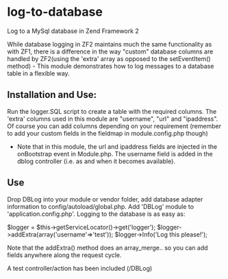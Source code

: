 log-to-database
===============

Log to a MySql database in Zend Framework 2

While database logging in ZF2 maintains much the same functionality as with ZF1, 
there is a difference in the way "custom" database columns are handled by ZF2(using the 'extra' array as 
opposed to the setEventItem() method) - This module demonstrates how to log messages to a database table in a flexible way.

Installation and Use:
---------------------
Run the logger.SQL script to create a table with the required columns. The 'extra' columns used in this module are "username", "url" and "ipaddress".
Of course you can add columns depending on your requirement (remember to add your custom fields in the fieldmap in module.config.php though)
 - Note that in this module, the url and ipaddress fields are injected in the onBootstrap event in Module.php. The username
field is added in the dblog controller (i.e. as and when it becomes available).

Use
------
Drop DBLog into your module or vendor folder, add database adapter information to config/autoload/global.php. 
Add 'DBLog' module to 'application.config.php'. Logging to the database is as easy as:

$logger = $this->getServiceLocator()->get('logger');
$logger->addExtra(array('username'=>'test'));
$logger->Info('Log this please!');

Note that the addExtra() method does an array_merge.. so you can add fields anywhere along the request cycle.

A test controller/action has been included (/DBLog)